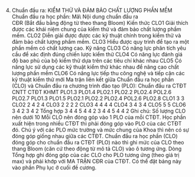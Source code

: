 4. Chuẩn đầu ra: KIỂM THỬ VÀ ĐẢM BẢO CHẤT LƯỢNG PHẦN MỀM
Chuẩn đầu ra học phần: Mã\ Nội dung chuẩn đầu ra\
CĐR (Bắt đầu bằng động từ theo thang Bloom) Kiến thức
CLO1 Giải thích được các khái niệm chung của kiểm thử và đảm bảo chất lượng phầm mềm.
CLO2 Diễn giải được được các kỹ thuật chính trong kiểm thử và đảm bảo chất lượng phầm mềm.
CLO3 Hiểu được quy trình để tạo ra một phần mềm có chất lượng cao.
Kỹ năng
CLO3 Có năng lực phân tích yêu cầu để xác định đúng chiến lược kiểm thử
CLO4 Có năng lực đánh giá độ bao phủ của bộ kiểm thử dựa trên các tiêu chí khác nhau
CLO5 Có năng lực sử dụng các kỹ thuật kiểm thử khác nhau để nâng cao chất lượng phần mềm
CLO6 Có năng lực tiếp thu công nghệ và tiếp cận các kỹ thuật kiểm thử mới Ma trận liên kết giữa Chuẩn đầu ra học phần (CLO) và Chuẩn đầu ra
chương trình đào tạo (PLO):
Chuẩn đầu ra CTĐT CNTT CTĐT KHMT PLO1.3 PLO1.4 PLO2.1 PLO2.2 PLO2.4 POL2.6 PLO2.7 PLO1.3 PLO1.5 PLO2.1 PLO2.2 PLO2.4 POL2.6 PLO2.8
CLO1 3 3
CLO2 2 4 2 4
CLO3 2 2 2 2
CLO3 4 4 4 4
CLO4 3 4 3 4
CLO5 5 5
CLO6 3 4 2 3 4 2
Tổng hợp 3 4 4 5 4 4 2 3 4 4 5 4 4 2
Ghi chú: Số lượng CLO nên dưới 10 Mỗi CLO nên đóng góp vào 1 PLO của mỗi CTĐT. Học phần xuất hiện trong nhiều CTĐT thì phải đóng góp vào PLO của các CTĐT đó. Chú ý với các PLO mức trường và mức chung của Khoa thì nên có sự đóng góp giống nhau giữa các CTĐT. Chuẩn đầu ra học phần (CLO) đóng góp cho chuẩn đầu ra CTĐT (PLO) nào thì ghi mức của CLO theo thang Bloom (căn cứ theo động từ mô tả CLO) vào ô tương ứng. Dòng Tổng hợp ghi đóng góp của các CLO cho PLO tương ứng (theo giá trị max) và phải khớp với MA TRẬN CĐR của CTĐT. Có thể đặt bảng này vào phần Phụ lục ở cuối đề cương.
